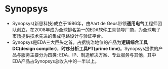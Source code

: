 # Synopsys

* Synopsys(新思科技)成立于1986年，由Aart de Geus带领**通用电气**工程师团队创立，在2008年成为全球排名第一的EDA软件工具领导厂商，为全球电子市场提供技术先进的集成电路设计与验证平台。
* Synopsys是EDA三大巨头之首。占据统治地位的产品为**逻辑综合工具DC(design compiler)**，**时序分析工具PT(prime time)**。Synopsys提供的产品与服务主要分为四类: EDA、IP、制造解决方案、专业服务与其他，其中EDA产品占Synopsys总收入中的一半以上。
